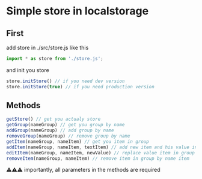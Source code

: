 # Simple store in localstorage

## First
add store in ./src/store.js
like this
```js
import * as store from './store.js';
```
and init you store
```js
store.initStore() // if you need dev version
store.initStore(true) // if you need production version
```

## Methods

```js
getStore() // get you actualy store
getGroup(nameGroup) // get you group by name
addGroup(nameGroup) // add group by name
removeGroup(nameGroup) // remove group by name
getItem(nameGroup, nameItem) // get you item in group
addItem(nameGroup, nameItem, textItem) // add new item and his value in group
editItem(nameGroup, nameItem, newValue) // replace value item in group
removeItem(nameGroup, nameItem) // remove item in group by name item
```

⚠️⚠️⚠️ importantly, all parameters in the methods are required
